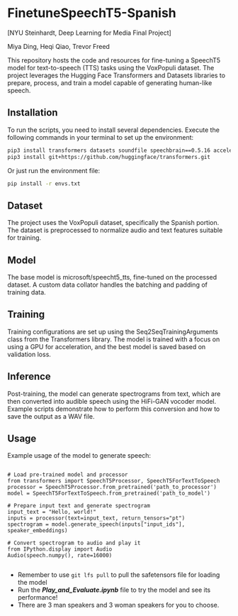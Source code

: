 # FinetuneSpeechT5-Spanish
[NYU Steinhardt, Deep Learning for Media Final Project]


Miya Ding, Heqi Qiao, Trevor Freed


This repository hosts the code and resources for fine-tuning a SpeechT5 model for text-to-speech (TTS) tasks using the VoxPopuli dataset. The project leverages the Hugging Face Transformers and Datasets libraries to prepare, process, and train a model capable of generating human-like speech.

## Installation

To run the scripts, you need to install several dependencies. Execute the following commands in your terminal to set up the environment:

```bash
pip3 install transformers datasets soundfile speechbrain==0.5.16 accelerate librosa
pip3 install git+https://github.com/huggingface/transformers.git
```


Or just run the environment file:

```bash
pip install -r envs.txt
```
## Dataset

The project uses the VoxPopuli dataset, specifically the Spanish portion. The dataset is preprocessed to normalize audio and text features suitable for training.

## Model

The base model is microsoft/speecht5_tts, fine-tuned on the processed dataset. A custom data collator handles the batching and padding of training data.

## Training

Training configurations are set up using the Seq2SeqTrainingArguments class from the Transformers library. The model is trained with a focus on using a GPU for acceleration, and the best model is saved based on validation loss.

## Inference

Post-training, the model can generate spectrograms from text, which are then converted into audible speech using the HiFi-GAN vocoder model. Example scripts demonstrate how to perform this conversion and how to save the output as a WAV file.

## Usage

Example usage of the model to generate speech:  


```

# Load pre-trained model and processor
from transformers import SpeechT5Processor, SpeechT5ForTextToSpeech
processor = SpeechT5Processor.from_pretrained('path_to_processor')
model = SpeechT5ForTextToSpeech.from_pretrained('path_to_model')

# Prepare input text and generate spectrogram
input_text = "Hello, world!"
inputs = processor(text=input_text, return_tensors="pt")
spectrogram = model.generate_speech(inputs["input_ids"], speaker_embeddings)

# Convert spectrogram to audio and play it
from IPython.display import Audio
Audio(speech.numpy(), rate=16000)


```
- Remember to use `git lfs pull` to pull the safetensors file for loading the model
- Run the ***Play_and_Evaluate.ipynb*** file to try the model and see its performance!
- There are 3 man speakers and 3 woman speakers for you to choose.
